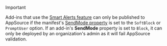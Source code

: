 > [!IMPORTANT]
> Add-ins that use the [Smart Alerts feature](../outlook/smart-alerts-onmessagesend-walkthrough.md) can only be published to AppSource if the manifest's [SendMode property](/javascript/api/manifest/launchevent#available-sendmode-options) is set to the `SoftBlock` or `PromptUser` option. If an add-in's **SendMode** property is set to `Block`, it can only be deployed by an organization's admin as it will fail AppSource validation.
